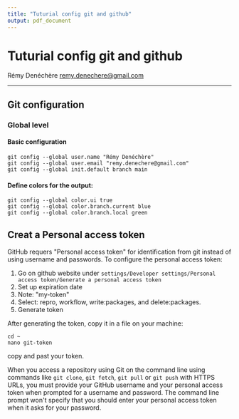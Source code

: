 ```yaml
---
title: "Tuturial config git and github"
output: pdf_document
---
```


# Tuturial config git and github
Rémy Denéchère 
remy.denechere@gmail.com

--- 

## Git configuration
### Global level
#### Basic configuration
```
git config --global user.name "Rémy Denéchère"
git config --global user.email "remy.denechere@gmail.com"
git config --global init.default branch main 
```

#### Define colors for the output: 
```
git config --global color.ui true
git config --global color.branch.current blue
git config --global color.branch.local green
```

## Creat a Personal access token 
GitHub requers "Personal access token" for identification from git instead of using username and passwords. To configure the personal access token: 
1. Go on github website under `settings/Developer settings/Personal access token/Generate a personal access token` 
2. Set up expiration date
3. Note: "my-token"
4. Select: repro, workflow, write:packages, and delete:packages. 
5. Generate token

After generating the token, copy it in a file on your machine: 
```
cd ~
nano git-token
```
copy and past your token. 

When you access a repository using Git on the command line using commands like ``git clone``, ``git fetch``, ``git pull`` or ``git push`` with HTTPS URLs, you must provide your GitHub username and your personal access token when prompted for a username and password. The command line prompt won't specify that you should enter your personal access token when it asks for your password.


